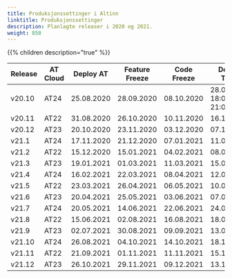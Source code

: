 ```yaml
---
title: Produksjonssettinger i Altinn
linktitle: Produksjonssettinger
description: Planlagte releaser i 2020 og 2021.
weight: 850
---
```

{{% children description="true" %}}

<table>
<thead>
<tr>
<th>Release</th>
<th>AT Cloud</th>
<th>Deploy AT</th>  
<th>Feature Freeze</th>
<th>Code Freeze</th>
<th>Deploy TT02</th>
<th>Deploy PROD</th>
</tr>
</thead>
<tbody>
<tr> <td>v20.10</td> <td>AT24</td> <td>25.08.2020</td> <td>28.09.2020</td> <td>08.10.2020</td> <td>28.09.2020 18:00-21:00</td> <td>10.11.2020</td> </tr>
<tr> <td>v20.11</td> <td>AT22</td> <td>31.08.2020</td> <td>26.10.2020</td> <td>10.11.2020</td> <td>16.11.2020</td> <td>23.11.2020</td> </tr>
<tr> <td>v20.12</td> <td>AT23</td> <td>20.10.2020</td> <td>23.11.2020</td> <td>03.12.2020</td> <td>07.12.2020</td> <td>14.12.2020</td> </tr>
<tr> <td>v21.1</td> <td>AT24</td> <td>17.11.2020</td> <td>21.12.2020</td> <td>07.01.2021</td> <td>11.01.2021</td> <td>18.01.2021</td> </tr>  
<tr> <td>v21.2</td> <td>AT22</td> <td>15.12.2020</td> <td>15.01.2021</td> <td>04.02.2021</td> <td>08.02.2021</td> <td>15.02.2021</td> </tr>
<tr> <td>v21.3</td> <td>AT23</td> <td>19.01.2021</td> <td>01.03.2021</td> <td>11.03.2021</td> <td>15.03.2021</td> <td>22.03.2021</td> </tr>
<tr> <td>v21.4</td> <td>AT24</td> <td>16.02.2021</td> <td>22.03.2021</td> <td>08.04.2021</td> <td>12.04.2021</td> <td>19.04.2021</td> </tr>
<tr> <td>v21.5</td> <td>AT22</td> <td>23.03.2021</td> <td>26.04.2021</td> <td>06.05.2021</td> <td>10.05.2021</td> <td>19.05.2021</td> </tr>
<tr> <td>v21.6</td> <td>AT23</td> <td>20.04.2021</td> <td>25.05.2021</td> <td>03.06.2021</td> <td>07.06.2021</td> <td>14.06.2021</td> </tr> 
<tr> <td>v21.7</td> <td>AT24</td> <td>20.05.2021</td> <td>14.06.2021</td> <td>22.06.2021</td> <td>24.06.2021</td> <td>01.07.2021</td> </tr>
<tr> <td>v21.8</td> <td>AT22</td> <td>15.06.2021</td> <td>02.08.2021</td> <td>16.08.2021</td> <td>18.08.2021</td> <td>25.08.2021</td> </tr>
<tr> <td>v21.9</td> <td>AT23</td> <td>02.07.2021</td> <td>30.08.2021</td> <td>09.09.2021</td> <td>13.09.2021</td> <td>20.09.2021</td> </tr>
<tr> <td>v21.10</td> <td>AT24</td> <td>26.08.2021</td> <td>04.10.2021</td> <td>14.10.2021</td> <td>18.10.2021</td> <td>25.10.2021</td> </tr>
<tr> <td>v21.11</td> <td>AT22</td> <td>21.09.2021</td> <td>01.11.2021</td> <td>11.11.2021</td> <td>15.11.2021</td> <td>22.11.2021</td> </tr>
<tr> <td>v21.12</td> <td>AT23</td> <td>26.10.2021</td> <td>29.11.2021</td> <td>09.12.2021</td> <td>13.12.2021</td> <td>20.12.2021</td> </tr>
</tbody>
</table>  


